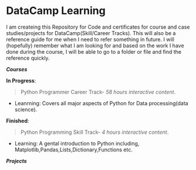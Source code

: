 # DataCamp Learning 
I am createing this Repository for Code and certificates for course and case studies/projects for DataCamp(Skill/Career Tracks). This will also be a reference guide for me when I need to refer something in future. 
I will (hopefully) remember what I am looking for and based on the work I have done during the course, I will be able to go to a folder or file and find the reference quickly. 

***Courses***

**In Progress**:
> Python Programmer Career Track- *58 hours interactive content*.
  - Leanrning: Covers all major aspects of Python for Data processing(data science).  

**Finished**:
> Python Programming Skill Track- *4 hours interactive content*.
 - Learning: A gental introduction to Python including, Matplotlib,Pandas,Lists,Dictionary,Functions etc.
 
***Projects***
